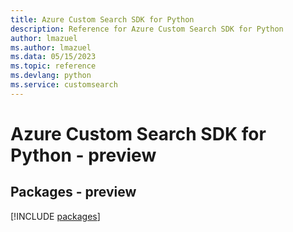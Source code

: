 ```yaml
---
title: Azure Custom Search SDK for Python
description: Reference for Azure Custom Search SDK for Python
author: lmazuel
ms.author: lmazuel
ms.data: 05/15/2023
ms.topic: reference
ms.devlang: python
ms.service: customsearch
---
```

# Azure Custom Search SDK for Python - preview
## Packages - preview
[!INCLUDE [packages](custom-search-index.md)]